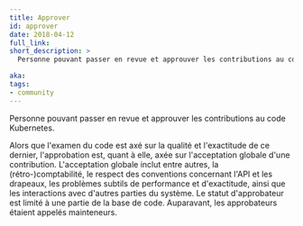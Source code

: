 ```yaml
---
title: Approver
id: approver
date: 2018-04-12
full_link:
short_description: >
  Personne pouvant passer en revue et approuver les contributions au code Kubernetes.

aka:
tags:
- community
---
```

 Personne pouvant passer en revue et approuver les contributions au code Kubernetes.

<!--more-->

Alors que l'examen du code est axé sur la qualité et l'exactitude de ce dernier, l'approbation est, quant à elle, axée sur l'acceptation globale d'une contribution. L'acceptation globale inclut entre autres, la (rétro-)comptabilité, le respect des conventions concernant l'API et les drapeaux, les problèmes subtils de performance et d'exactitude, ainsi que les interactions avec d'autres parties du système. Le statut d'approbateur est limité à une partie de la base de code. Auparavant, les approbateurs étaient appelés mainteneurs.
